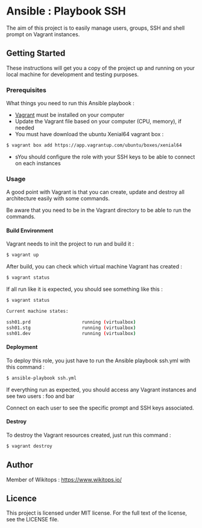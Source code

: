 # Ansible : Playbook SSH

The aim of this project is to easily manage users, groups, SSH and shell prompt on Vagrant instances.

## Getting Started

These instructions will get you a copy of the project up and running on your local machine for development and testing purposes.

### Prerequisites

What things you need to run this Ansible playbook :

*   [Vagrant](https://www.vagrantup.com/docs/installation/) must be installed on your computer
*   Update the Vagrant file based on your computer (CPU, memory), if needed
*   You must have download the ubuntu Xenial64 vagrant box :

```bash
$ vagrant box add https://app.vagrantup.com/ubuntu/boxes/xenial64
```
*   sYou should configure the role with your SSH keys to be able to connect on each instances

### Usage

A good point with Vagrant is that you can create, update and destroy all architecture easily with some commands.

Be aware that you need to be in the Vagrant directory to be able to run the commands.

#### Build Environment

Vagrant needs to init the project to run and build it :

```bash
$ vagrant up
```

After build, you can check which virtual machine Vagrant has created :

```bash
$ vagrant status
```

If all run like it is expected, you should see something like this :

```bash
$ vagrant status

Current machine states:

ssh01.prd                   running (virtualbox)
ssh01.stg                   running (virtualbox)
ssh01.dev                   running (virtualbox)
```

#### Deployment

To deploy this role, you just have to run the Ansible playbook ssh.yml with this command :

```bash
$ ansible-playbook ssh.yml
```

If everything run as expected, you should access any Vagrant instances and see two users : foo and bar

Connect on each user to see the specific prompt and SSH keys associated.

#### Destroy

To destroy the Vagrant resources created, just run this command :

```bash
$ vagrant destroy
```

## Author

Member of Wikitops : https://www.wikitops.io/

## Licence

This project is licensed under MIT license. For the full text of the license, see the LICENSE file.
